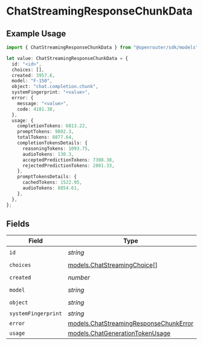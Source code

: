 # ChatStreamingResponseChunkData

## Example Usage

```typescript
import { ChatStreamingResponseChunkData } from "@openrouter/sdk/models";

let value: ChatStreamingResponseChunkData = {
  id: "<id>",
  choices: [],
  created: 3957.6,
  model: "F-150",
  object: "chat.completion.chunk",
  systemFingerprint: "<value>",
  error: {
    message: "<value>",
    code: 4181.38,
  },
  usage: {
    completionTokens: 6813.22,
    promptTokens: 9802.3,
    totalTokens: 8877.64,
    completionTokensDetails: {
      reasoningTokens: 1093.75,
      audioTokens: 130.3,
      acceptedPredictionTokens: 7308.38,
      rejectedPredictionTokens: 2801.33,
    },
    promptTokensDetails: {
      cachedTokens: 1522.95,
      audioTokens: 8854.61,
    },
  },
};
```

## Fields

| Field                                                                                  | Type                                                                                   | Required                                                                               | Description                                                                            |
| -------------------------------------------------------------------------------------- | -------------------------------------------------------------------------------------- | -------------------------------------------------------------------------------------- | -------------------------------------------------------------------------------------- |
| `id`                                                                                   | *string*                                                                               | :heavy_check_mark:                                                                     | N/A                                                                                    |
| `choices`                                                                              | [models.ChatStreamingChoice](../models/chatstreamingchoice.md)[]                       | :heavy_check_mark:                                                                     | N/A                                                                                    |
| `created`                                                                              | *number*                                                                               | :heavy_check_mark:                                                                     | N/A                                                                                    |
| `model`                                                                                | *string*                                                                               | :heavy_check_mark:                                                                     | N/A                                                                                    |
| `object`                                                                               | *string*                                                                               | :heavy_check_mark:                                                                     | N/A                                                                                    |
| `systemFingerprint`                                                                    | *string*                                                                               | :heavy_minus_sign:                                                                     | N/A                                                                                    |
| `error`                                                                                | [models.ChatStreamingResponseChunkError](../models/chatstreamingresponsechunkerror.md) | :heavy_minus_sign:                                                                     | N/A                                                                                    |
| `usage`                                                                                | [models.ChatGenerationTokenUsage](../models/chatgenerationtokenusage.md)               | :heavy_minus_sign:                                                                     | N/A                                                                                    |
